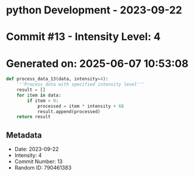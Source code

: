 ﻿# python Development - 2023-09-22
# Commit #13 - Intensity Level: 4
# Generated on: 2025-06-07 10:53:08
```python
def process_data_13(data, intensity=4):
    '''Process data with specified intensity level'''
    result = []
    for item in data:
        if item > 0:
            processed = item * intensity + 68
            result.append(processed)
    return result
```
## Metadata
- Date: 2023-09-22
- Intensity: 4
- Commit Number: 13
- Random ID: 790461383
